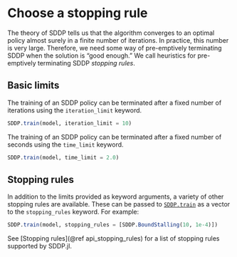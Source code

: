 # Choose a stopping rule

The theory of SDDP tells us that the algorithm converges to an optimal policy
almost surely in a finite number of iterations. In practice, this number is very
large. Therefore, we need some way of pre-emptively terminating SDDP when the
solution is “good enough.” We call heuristics for pre-emptively terminating SDDP
_stopping rules_.

## Basic limits

The training of an SDDP policy can be terminated after a fixed number of
iterations using the `iteration_limit` keyword.

```julia
SDDP.train(model, iteration_limit = 10)
```

The training of an SDDP policy can be terminated after a fixed number of
seconds using the `time_limit` keyword.

```julia
SDDP.train(model, time_limit = 2.0)
```

## Stopping rules

In addition to the limits provided as keyword arguments, a variety of other
stopping rules are available. These can be passed to [`SDDP.train`](@ref)
as a vector to the `stopping_rules` keyword. For example:

```julia
SDDP.train(model, stopping_rules = [SDDP.BoundStalling(10, 1e-4)])
```

See [Stopping rules](@ref api_stopping_rules) for a list of stopping rules
supported by SDDP.jl.
